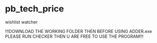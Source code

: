 # pb_tech_price
wishlist  watcher



!!!DOWNLOAD THE WORKING FOLDER THEN BEFORE USING ADDER.exe PLEASE RUN CHECKER THEN U ARE FREE TO USE THE PROGRAM!!!
